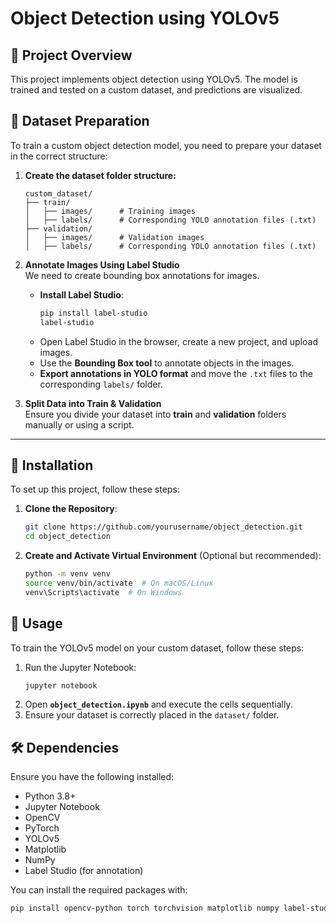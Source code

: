 # Object Detection using YOLOv5

## 📌 Project Overview
This project implements object detection using YOLOv5. The model is trained and tested on a custom dataset, and predictions are visualized.

## 📂 Dataset Preparation
To train a custom object detection model, you need to prepare your dataset in the correct structure:

1. **Create the dataset folder structure:**
    ```
    custom_dataset/
    ├── train/
    │   ├── images/      # Training images
    │   ├── labels/      # Corresponding YOLO annotation files (.txt)
    ├── validation/
    │   ├── images/      # Validation images
    │   ├── labels/      # Corresponding YOLO annotation files (.txt)
    ```

2. **Annotate Images Using Label Studio**  
   We need to create bounding box annotations for images.  
   - **Install Label Studio**:
     ```bash
     pip install label-studio
     label-studio
     ```
   - Open Label Studio in the browser, create a new project, and upload images.
   - Use the **Bounding Box tool** to annotate objects in the images.
   - **Export annotations in YOLO format** and move the `.txt` files to the corresponding `labels/` folder.

3. **Split Data into Train & Validation**  
   Ensure you divide your dataset into **train** and **validation** folders manually or using a script.

---

## 🔧 Installation
To set up this project, follow these steps:

1. **Clone the Repository**:
    ```bash
    git clone https://github.com/yourusername/object_detection.git
    cd object_detection
    ```

2. **Create and Activate Virtual Environment** (Optional but recommended):
    ```bash
    python -m venv venv
    source venv/bin/activate  # On macOS/Linux
    venv\Scripts\activate  # On Windows
    ```
    
## 🚀 Usage
To train the YOLOv5 model on your custom dataset, follow these steps:

1. Run the Jupyter Notebook:
    ```bash
    jupyter notebook
    ```
2. Open **`object_detection.ipynb`** and execute the cells sequentially.
3. Ensure your dataset is correctly placed in the `dataset/` folder.

## 🛠 Dependencies
Ensure you have the following installed:

- Python 3.8+
- Jupyter Notebook
- OpenCV
- PyTorch
- YOLOv5
- Matplotlib
- NumPy
- Label Studio (for annotation)

You can install the required packages with:

```bash
pip install opencv-python torch torchvision matplotlib numpy label-studio